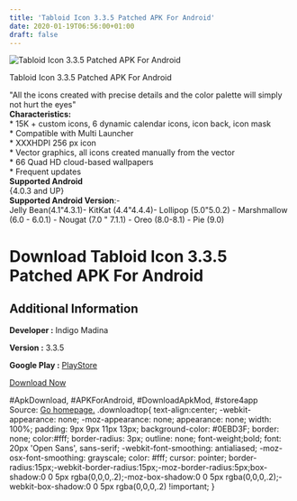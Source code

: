 ```yaml
---
title: 'Tabloid Icon 3.3.5 Patched APK For Android'
date: 2020-01-19T06:56:00+01:00
draft: false
---
```


![Tabloid Icon 3.3.5 Patched APK For Android](https://i1.wp.com/apkhome.net/wp-content/uploads/2020/01/Tabloid-Icon-3.3.5-Patched.png "Tabloid Icon 3.3.5 Patched APK For Android")

  

Tabloid Icon 3.3.5 Patched APK For Android

"All the icons created with precise details and the color palette will simply not hurt the eyes"  
**Characteristics:**  
\* 15K + custom icons, 6 dynamic calendar icons, icon back, icon mask  
\* Compatible with Multi Launcher  
\* XXXHDPI 256 px icon  
\* Vector graphics, all icons created manually from the vector  
\* 66 Quad HD cloud-based wallpapers  
\* Frequent updates  
**Supported Android**  
{4.0.3 and UP}  
**Supported Android Version**:-  
Jelly Bean(4.1"4.3.1)- KitKat (4.4"4.4.4)- Lollipop (5.0"5.0.2) - Marshmallow (6.0 - 6.0.1) - Nougat (7.0 " 7.1.1) - Oreo (8.0-8.1) - Pie (9.0)

Download Tabloid Icon 3.3.5 Patched APK For Android
===================================================

Additional Information
----------------------

**Developer :** Indigo Madina

**Version :** 3.3.5

**Google Play :** [PlayStore](https://play.google.com/store/apps/details?id=com.indigomadina.tabloid)

  

[Download Now](https://store4app.co/post/tabloid-icon-3-3-5-patched-apk-for-android_1579283137)

  
#ApkDownload, #APKForAndroid, #DownloadApkMod, #store4app  
Source: [Go homepage.](https://store4app.co/post/tabloid-icon-3-3-5-patched-apk-for-android_1579283137) .downloadtop{ text-align:center; -webkit-appearance: none; -moz-appearance: none; appearance: none; width: 100%; padding: 9px 9px 11px 13px; background-color: #0EBD3F; border: none; color:#fff; border-radius: 3px; outline: none; font-weight;bold; font: 20px 'Open Sans', sans-serif; -webkit-font-smoothing: antialiased; -moz-osx-font-smoothing: grayscale; color: #fff; cursor: pointer; border-radius:15px;-webkit-border-radius:15px;-moz-border-radius:5px;box-shadow:0 0 5px rgba(0,0,0,.2);-moz-box-shadow:0 0 5px rgba(0,0,0,.2);-webkit-box-shadow:0 0 5px rgba(0,0,0,.2) !important; }
